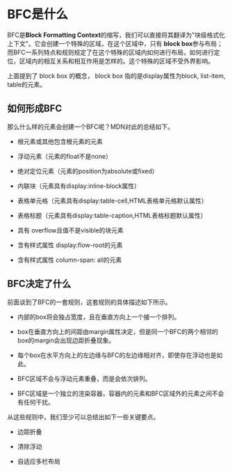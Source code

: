 # BFC是什么
BFC是**Block Formatting Context**的缩写，我们可以直接将其翻译为"块级格式化上下文"。它会创建一个特殊的区域，在这个区域中，只有 **block box**参与布局；而BFC一系列特点和规则规定了在这个特殊的区域内如何进行布局，如何进行定位，区域内的相互关系和相互作用是怎样的。这个特殊的区域不受外界影响。

上面提到了 block box 的概念， block box 指的是display属性为block, list-item, table的元素。

## 如何形成BFC
那么什么样的元素会创建一个BFC呢？MDN对此的总结如下。
- 根元素或其他包含根元素的元素

- 浮动元素（元素的float不是none）

- 绝对定位元素（元素的position为absolute或fixed）

- 内联块（元素具有display:inline-block属性）

- 表格单元格（元素具有display:table-cell,HTML表格单元格默认属性）

- 表格标题（元素具有display:table-caption,HTML表格标题默认属性）

- 具有 overflow且值不是visible的块元素

- 含有样式属性 display:flow-root的元素

- 含有样式属性 column-span: all的元素

## BFC决定了什么
前面谈到了BFC的一套规则，这套规则的具体描述如下所示。

- 内部的box将会独占宽度，且在垂直方向上一个接一个排列。

- box在垂直方向上的间距由margin属性决定，但是同一个BFC的两个相邻的box的margin会出现边距折叠现象。

- 每个box在水平方向上的左边缘与BFC的左边缘相对齐，即使存在浮动也是如此。

- BFC区域不会与浮动元素重叠，而是会依次排列。

- BFC区域是一个独立的渲染容器，容器内的元素和BFC区域外的元素之间不会有任何干扰。

从这些规则中，我们至少可以总结出如下一些关键要点。

- 边距折叠

- 清除浮动

- 自适应多栏布局